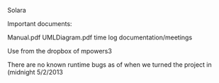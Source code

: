 Solara

Important documents:

Manual.pdf
UMLDiagram.pdf
time log
documentation/meetings

Use from the dropbox of mpowers3

There are no known runtime bugs as of when we turned the project in (midnight 5/2/2013